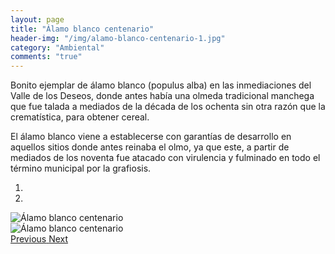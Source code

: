 ```yaml
---
layout: page
title: "Álamo blanco centenario"
header-img: "/img/alamo-blanco-centenario-1.jpg"
category: "Ambiental"
comments: "true"
---
```



Bonito ejemplar de álamo blanco (populus alba) en las inmediaciones  del Valle de los Deseos, donde antes había una olmeda tradicional manchega que fue talada a mediados de la década de los ochenta sin otra razón que la crematística, para obtener cereal.

El álamo blanco viene a establecerse con garantías de desarrollo en aquellos sitios donde antes reinaba el olmo, ya que este, a partir de mediados de los noventa fue atacado con virulencia y fulminado en todo el término municipal por la grafiosis. 



<div id="myCarousel" class="carousel slide" data-ride="carousel">
  <!-- Indicators -->
  <ol class="carousel-indicators">
    <li data-target="#myCarousel" data-slide-to="0" class="active"></li>    <li data-target="#myCarousel" data-slide-to="1"></li>
  </ol>
  <!-- Wrapper for slides -->
  <div class="carousel-inner" role="listbox">
    <div class="item active">
      <img src="{{ site.github.url }}/img/alamo-blanco-centenario-1.jpg" alt="Álamo blanco centenario">
    </div>
    <div class="item">
      <img src="{{ site.github.url }}/img/alamo-blanco-centenario-2.jpg" alt="Álamo blanco centenario">
    </div>
  <!-- Left and right controls -->
  <a class="left carousel-control" href="#myCarousel" role="button" data-slide="prev">
    <span class="glyphicon glyphicon-chevron-left" aria-hidden="true"></span>
    <span class="sr-only">Previous</span>
  </a>
  <a class="right carousel-control" href="#myCarousel" role="button" data-slide="next">
    <span class="glyphicon glyphicon-chevron-right" aria-hidden="true"></span>
    <span class="sr-only">Next</span>
  </a>
</div>


